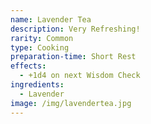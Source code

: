```yaml
---
name: Lavender Tea
description: Very Refreshing!
rarity: Common
type: Cooking
preparation-time: Short Rest
effects:
  - +1d4 on next Wisdom Check
ingredients:
  - Lavender
image: /img/lavendertea.jpg
---
```


